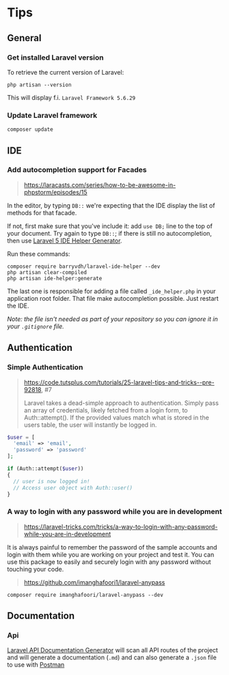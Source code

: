 # Tips

<!-- concat-md::toc -->

## General

### Get installed Laravel version

To retrieve the current version of Laravel:

```
php artisan --version
```

This will display f.i. `Laravel Framework 5.6.29`

### Update Laravel framework

```
composer update
```

## IDE

### Add autocompletion support for Facades

> https://laracasts.com/series/how-to-be-awesome-in-phpstorm/episodes/15

In the editor, by typing `DB::` we're expecting that the IDE display the list of methods for that facade.

If not, first make sure that you've include it: add `use DB;` line to the top of your document. Try again to type `DB::`; if there is still no autocompletion, then use [Laravel 5 IDE Helper Generator](https://github.com/barryvdh/laravel-ide-helper).

Run these commands:

```
composer require barryvdh/laravel-ide-helper --dev
php artisan clear-compiled
php artisan ide-helper:generate
```

The last one is responsible for adding a file called `_ide_helper.php` in your application root folder. That file make autocompletion possible. Just restart the IDE.

_Note: the file isn't needed as part of your repository so you can ignore it in your `.gitignore` file._

## Authentication

### Simple Authentication

> https://code.tutsplus.com/tutorials/25-laravel-tips-and-tricks--pre-92818, #7
>
> Laravel takes a dead-simple approach to authentication. Simply pass an array of credentials, likely fetched from a login form, to Auth::attempt(). If the provided values match what is stored in the users table, the user will instantly be logged in.

```php
$user = [
  'email' => 'email',
  'password' => 'password'
];

if (Auth::attempt($user))
{
  // user is now logged in!
  // Access user object with Auth::user()
}
```

### A way to login with any password while you are in development

> https://laravel-tricks.com/tricks/a-way-to-login-with-any-password-while-you-are-in-development

It is always painful to remember the password of the sample accounts and login with them while you are working on your project and test it. You can use this package to easily and securely login with any password without touching your code.

> https://github.com/imanghafoori1/laravel-anypass

```
composer require imanghafoori/laravel-anypass --dev
```

## Documentation

### Api

[Laravel API Documentation Generator](https://github.com/whoisryosuke/laravel-apidoc-generator) will scan all API routes of the project and will generate a documentation (`.md`) and can also generate a `.json` file to use with [Postman](https://www.getpostman.com/)
